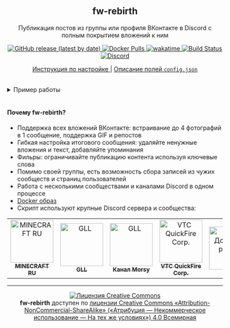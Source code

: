 <h2 align="center">
    fw-rebirth
</h2>
<p align="center">
    Публикация постов из группы или профиля ВКонтакте в Discord с полным покрытием вложений к ним
</p>
<p align="center">
    <a href="https://github.com/MrZillaGold/fw-rebirth/releases/latest">
        <img alt="GitHub release (latest by date)" src="https://img.shields.io/github/v/release/MrZillaGold/fw-rebirth?label=%D0%9F%D0%BE%D1%81%D0%BB%D0%B5%D0%B4%D0%BD%D1%8F%D1%8F%20%D0%B2%D0%B5%D1%80%D1%81%D0%B8%D1%8F&logo=github">
    </a>
    <a href="https://hub.docker.com/r/mrzillagold/fw-rebirth">
        <img alt="Docker Pulls" src="https://img.shields.io/docker/pulls/mrzillagold/fw-rebirth?label=%D0%97%D0%B0%D0%B3%D1%80%D1%83%D0%B7%D0%BA%D0%B8%20Docker&logo=docker">
    </a>
    <a href="https://wakatime.com/badge/github/MrZillaGold/fw-rebirth">
        <img alt="wakatime" src="https://wakatime.com/badge/github/MrZillaGold/fw-rebirth.svg">
    </a>
    <a href="https://github.com/MrZillaGold/fw-rebirth/actions/workflows/ci.yml">
        <img alt="Build Status" src="https://github.com/MrZillaGold/fw-rebirth/actions/workflows/ci.yml/badge.svg">
    </a>
    <a href="https://discord.gg/tavKS3WSFE">
        <img src="https://img.shields.io/discord/714407016604369008.svg?label=&logo=discord&logoColor=ffffff&color=5865F2&labelColor=5865F2" alt="Discord">
    </a>
</p>
<p align="center">
  <a href="https://github.com/MrZillaGold/fw-rebirth/wiki/%D0%98%D0%BD%D1%81%D1%82%D1%80%D1%83%D0%BA%D1%86%D0%B8%D1%8F">
    Инструкция по настройке
  </a>
  |
  <a href="https://github.com/MrZillaGold/fw-rebirth/blob/master/CONFIG_FIELDS.md">
    Описание полей <code>config.json</code>
  </a>
</p>
<br>
<details>
  <summary>Пример работы</summary>
  <p align="center">
    <img src="https://repository-images.githubusercontent.com/192033596/86f73000-29b8-11eb-836d-40feada70107">
  </p>
</details>
<br>

#### Почему fw-rebirth?

* Поддержка всех вложений ВКонтакте: встраивание до 4 фотографий в 1 сообщение, поддержка GIF и репостов
* Гибкая настройка итогового сообщения: удаляйте ненужные вложения и текст, добавляйте упоминания
* Фильры: ограничивайте публикацию контента используя ключевые слова
* Помимо своей группы, есть возможность сбора записей из чужих сообществ и страниц пользователей
* Работа с несколькими сообществами и каналами Discord в одном процессе
* [Docker образ](https://hub.docker.com/r/mrzillagold/fw-rebirth)
* Скрипт используют крупные Discord сервера и сообщества:
<table>
  <tr>
    <td align="center">
      <a href="https://discord.gg/tAca6dX">
        <img src="https://i.imgur.com/ExjWQCI.png" height="100" width="100" alt="MINECRAFT RU"/>
        <br/>
        <sub><b>MINECRAFT RU</b></sub>
      </a>
    </td>
    <td align="center">
      <a href="https://vk.com/globalloot">
        <img src="https://i.imgur.com/m1EF3pN.jpg" height="100" width="100" alt="GLL"/>
        <br/>
        <sub><b>GLL</b></sub>
      </a>
    </td>
    <td align="center">
      <a href="https://discord.com/invite/morsy">
        <img src="https://i.imgur.com/C0dVbYL.png" height="100" width="100" alt="GLL"/>
        <br/>
        <sub><b>Канал Morsy</b></sub>
      </a>
    </td>
    <td align="center">
      <a href="https://discord.gg/MfKUp4F">
        <img src="https://i.imgur.com/FuI3ONC.jpg" height="100" width="100" alt="VTC QuickFire Corp."/>
        <br/>
        <sub><b>VTC QuickFire Corp.</b></sub>
      </a>
    </td>
    <td align="center">
      <a href="https://github.com/MrZillaGold/fw-rebirth/discussions/231">
        <img src="https://cdn.discordapp.com/attachments/716035408877846528/864607469316997150/add.png" height="100" width="100" alt="[+] Добавить ресурс"/>
      </a>
    </td>
    </tr>
</table>

***

<p align="center">
  <a rel="license" href="http://creativecommons.org/licenses/by-nc-sa/4.0/">
    <img alt="Лицензия Creative Commons" style="border-width:0" src="https://i.creativecommons.org/l/by-nc-sa/4.0/88x31.png"/>
  </a>
  <br/>
  <b>fw-rebirth</b> доступен по 
  <a rel="license" href="http://creativecommons.org/licenses/by-nc-sa/4.0/">
    лицензии Creative Commons «Attribution-NonCommercial-ShareAlike» («Атрибуция —  Некоммерческое использование — На тех же условиях») 4.0 Всемирная
  </a>
</p>
